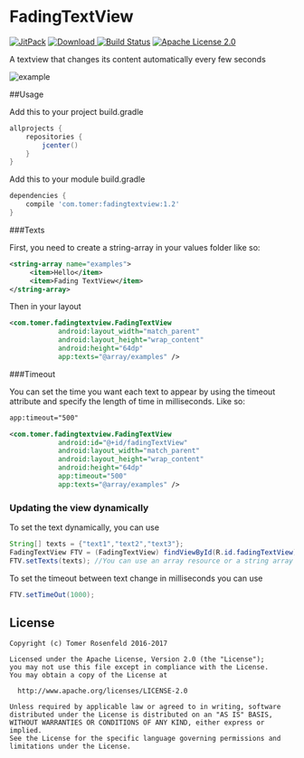 # FadingTextView

[![JitPack](https://jitpack.io/v/rosenpin/FadingTextView.svg)](https://jitpack.io/#rosenpin/FadingTextView)
[![Download](https://api.bintray.com/packages/rosenpin/maven/fadingtextview/images/download.svg) ](https://bintray.com/rosenpin/maven/fadingtextview/_latestVersion)
[![Build Status](https://travis-ci.org/rosenpin/FadingTextView.svg?branch=master)](https://travis-ci.org/rosenpin/FadingTextView)
[![Apache License 2.0](https://img.shields.io/github/license/HeinrichReimer/material-singleinputform.svg)](https://www.apache.org/licenses/LICENSE-2.0.html)

A textview that changes its content automatically every few seconds

![example](https://lh3.googleusercontent.com/VG5EYCttms05zRFrOxRk8FLz9t3rvR0Qi1dX12q6PCi_ZslrX0laeGAEIG1uNYFouKREnFrJ5HUSNroa8GO_N5FHpLsRlDw0otDIoU_GRP909fFA8lNXo4mwuaZkduomeOU7TeNIdD9VM7C27HytVQhZigfGxrFI9rDDQ-2fEx7ApA8L_bqlIfF494fNf4Ds6-IqHeitakZS3uFyazskihYmmJJcwto2p9kuUnpou3bTtENMf04ZeV3DFt7PikYGuBVB13zy-0TPJd_w1RkGx7AS2acNiGo4xgYksP8PBrmv8TxWm4wXH9uD82BbeDgszgWBzOA71LnT0Bh4OAWm8ln7uQTHGX9cOhm1q57_KRnRpLFiOR_aKVoaJbDAylzofsAXLQeSi9JMeh6iqHWAUJcWEJsQ4jRs5r-IDzYWZxzN2N8OAhoCcVJaXR1Y5HkpZFppso8S8OBdWJrS9J9DF4fiMNwEhi-qQ-LBitj8vVN3Gv8xUA5e9cRw4Duf2boqTumhP8jI5n98-rpDmXv2UoZGBEqSn9Gxx_m0b8FDmpCBjl04lEvcj20KM8TLRijLxeeRfNfCoctpKBOGLJRQj8lMqSzVQVkP1pgyweRArHc-_2rsugRiTB5RYv1GN9XhNM0upLsRHvHvbqFZ1qJOR0qAKjktyfvcBcvFuN9zjYg=w800-h231-no)

##Usage

Add this to your project build.gradle
``` gradle
allprojects {
    repositories {
        jcenter()
    }
}
```

Add this to your module build.gradle

``` gradle
dependencies {
    compile 'com.tomer:fadingtextview:1.2'
}
```
###Texts

First, you need to create a string-array in your values folder like so:

``` xml
<string-array name="examples">
     <item>Hello</item>
     <item>Fading TextView</item>
</string-array>
```

Then in your layout

```  xml
<com.tomer.fadingtextview.FadingTextView
            android:layout_width="match_parent"
            android:layout_height="wrap_content"
            android:height="64dp"
            app:texts="@array/examples" />
```

###Timeout

You can set the time you want each text to appear by using the timeout attribute and specify the length of time in milliseconds. Like so:

``` xml
app:timeout="500"
```

```  xml
<com.tomer.fadingtextview.FadingTextView
            android:id="@+id/fadingTextView"
            android:layout_width="match_parent"
            android:layout_height="wrap_content"
            android:height="64dp"
            app:timeout="500"
            app:texts="@array/examples" />
```

### Updating the view dynamically
To set the text dynamically, you can use

```java
String[] texts = {"text1","text2","text3"};
FadingTextView FTV = (FadingTextView) findViewById(R.id.fadingTextView);
FTV.setTexts(texts); //You can use an array resource or a string array as the parameter
```

To set the timeout between text change in milliseconds you can use

```java
FTV.setTimeOut(1000);
```


## License

```
Copyright (c) Tomer Rosenfeld 2016-2017

Licensed under the Apache License, Version 2.0 (the "License");
you may not use this file except in compliance with the License.
You may obtain a copy of the License at

  http://www.apache.org/licenses/LICENSE-2.0

Unless required by applicable law or agreed to in writing, software
distributed under the License is distributed on an "AS IS" BASIS,
WITHOUT WARRANTIES OR CONDITIONS OF ANY KIND, either express or implied.
See the License for the specific language governing permissions and
limitations under the License.
```
